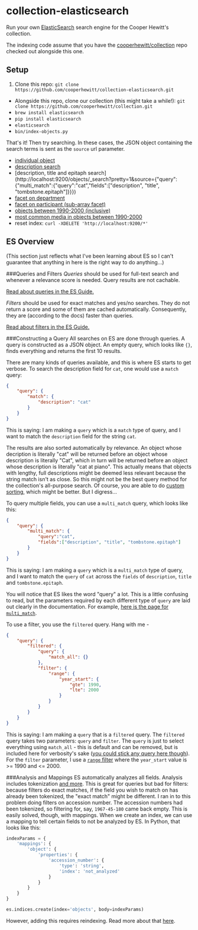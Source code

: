 collection-elasticsearch
===========

Run your own [ElasticSearch](http://www.elasticsearch.org) search engine for the Cooper Hewitt's collection.

The indexing code assume that you have the [cooperhewitt/collection](https://github.com/cooperhewitt/collection/) repo checked out alongside this one. 

Setup
----------

1. Clone this repo: `git clone https://github.com/cooperhewitt/collection-elasticsearch.git`
* Alongside this repo, clone our collection (this might take a while!): `git clone https://github.com/cooperhewitt/collection.git`
* `brew install elasticsearch`
* `pip install elasticsearch`
* `elasticsearch`
* `bin/index-objects.py`

That's it! Then try searching. In these cases, the JSON object containing the search terms is sent as the `source` url parameter.
* [individual object](http://localhost:9200/objects/_search?q=id:18109475&pretty=1)
* [description search](http://localhost:9200/objects/_search?pretty=1&source={"query":{"match":{"description":"cat"}}})
* [description, title and epitaph search](http://localhost:9200/objects/_search?pretty=1&source={"query":{"multi_match":{"query":"cat","fields":["description", "title", "tombstone.epitaph"]}}})
* [facet on department](http://localhost:9200/objects/_search?search_type=count&pretty=1&source={"facets":{"departments":{"terms":{"field":"department_id"}}}})
* [facet on participant (sub-array facet)](http://localhost:9200/objects/_search?search_type=count&pretty=1&source={"facets":{"participants":{"terms":{"field":"participants.person_id"}}}})
* [objects between 1990-2000 (inclusive)](http://localhost:9200/objects/_search?pretty=1&source={"query":{"filtered":{"filter":{"range":{"year_start":{"gte":1990,"lte":2000}}}}}})
* [most common media in objects between 1990-2000](http://localhost:9200/objects/_search?pretty=1&search_type=count&source={"query":{"filtered":{"filter":{"range":{"year_start":{"gte":1990,"lte":2000}}}}},"aggregations":{"roles":{"terms":{"field":"medium"}}}})
* reset index: `curl -XDELETE 'http://localhost:9200/*'`

ES Overview
----------
(This section just reflects what I've been learning about ES so I can't guarantee that anything in here is the right way to do anything...)

###Queries and Filters
*Queries* should be used for full-text search and whenever a relevance score is needed. Query results are not cachable.

[Read about queries in the ES Guide.](http://www.elasticsearch.org/guide/en/elasticsearch/reference/current/query-dsl-queries.html)

*Filters* should be used for exact matches and yes/no searches. They do not return a score and some of them are cached automatically. Consequently, they are (according to the docs) faster than queries.

[Read about filters in the ES Guide.](http://www.elasticsearch.org/guide/en/elasticsearch/reference/current/query-dsl-filters.html)

###Constructing a Query
All searches on ES are done through queries. A query is constructed as a JSON object. An empty query, which looks like `{}`, finds everything and returns the first 10 results.

There are many kinds of queries available, and this is where ES starts to get verbose. To search the description field for `cat`, one would use a `match` query:

```json
{
	"query": {
		"match": {
			"description": "cat"
		}
	}
}
```
This is saying: I am making a `query` which is a `match` type of query, and I want to match the `description` field for the string `cat`.

The results are also sorted automatically by relevance. An object whose decription is literally "cat" will be returned before an object whose description is literally "Cat", which in turn will be returned before an object whose description is literally "cat at piano". This actually means that objects with lengthy, full descriptions might be deemed less relevant because the string match isn't as close. So this might not be the best query method for the collection's all-purpose search. Of course, you are able to do [custom sorting](http://www.elasticsearch.org/guide/en/elasticsearch/reference/current/search-request-sort.html), which might be better. But I digress...

To query multiple fields, you can use a `multi_match` query, which looks like this:

```json
{
	"query": {
		"multi_match": {
			"query":"cat",
			"fields":["description", "title", "tombstone.epitaph"]
		}
	}
}
```

This is saying: I am making a `query` which is a `multi_match` type of query, and I want to match the `query` of `cat` across the `fields` of `description`, `title` and `tombstone.epitaph`.

You will notice that ES likes the word "query" a lot. This is a little confusing to read, but the parameters required by each different type of `query` are laid out clearly in the documentation. For example, [here is the page for `multi_match`](http://www.elasticsearch.org/guide/en/elasticsearch/reference/current/query-dsl-multi-match-query.html).

To use a filter, you use the `filtered` query. Hang with me -

```json
{
	"query": {
		"filtered": {
			"query": {
				"match_all": {}
			},
			"filter": {
				"range": {
					"year_start": {
						"gte": 1990,
						"lte": 2000
					}
				}
			}
		}
	}
}
```

This is saying: I am making a `query` that is a `filtered` query. The `filtered` query takes two parameters: `query` and `filter`. The `query` is just to select everything using `match_all` - this is default and can be removed, but is included here for verbosity's sake ([you could stick any query here though](http://www.elasticsearch.org/guide/en/elasticsearch/guide/current/_combining_queries_with_filters.html)). For the `filter` parameter, I use a [`range` filter](http://www.elasticsearch.org/guide/en/elasticsearch/reference/current/query-dsl-range-filter.html) where the `year_start` value is >= 1990 and <= 2000.

###Analysis and Mappings
ES automatically analyzes all fields. Analysis includes tokenization [and more](http://www.elasticsearch.org/guide/en/elasticsearch/reference/current/analysis.html). This is great for queries but bad for filters: because filters do exact matches, if the field you wish to match on has already been tokenized, the "exact match" might be different. I ran in to this problem doing filters on accession number. The accession numbers had been tokenized, so filtering for, say, `1967-45-180` came back empty. This is easily solved, though, with mappings. When we create an index, we can use a mapping to tell certain fields to not be analyzed by ES. In Python, that looks like this:

```python
indexParams = {
	'mappings': {
		'object': {
			'properties': {
				'accession_number': {
					'type': 'string',
					'index': 'not_analyzed'
				}
			}
		}
	}
}

es.indices.create(index='objects', body=indexParams)
```

However, adding this requires reindexing. Read more about that [here](http://www.elasticsearch.org/guide/en/elasticsearch/guide/current/_finding_exact_values.html#_term_filter_with_text).
